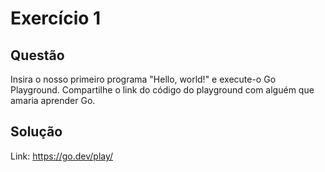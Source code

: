 # Exercício 1
## Questão
 Insira o nosso primeiro programa "Hello, world!" e execute-o Go Playground. Compartilhe o link do código do playground com alguém que amaria aprender Go.
## Solução
Link: https://go.dev/play/
